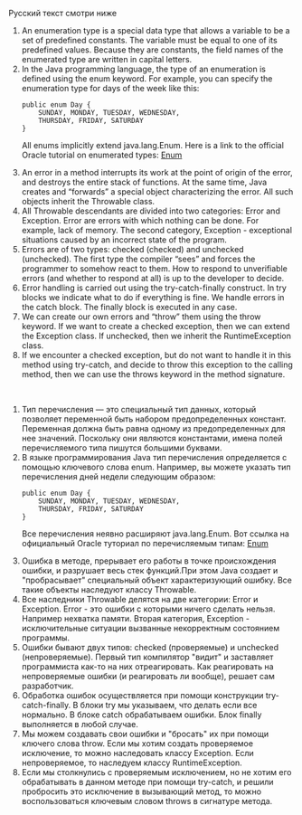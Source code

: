 Русский текст смотри ниже


<ol>
<li> An enumeration type is a special data type that allows a variable to be a set of predefined constants. The variable must be equal to one of its predefined values. Because they are constants, the field names of the enumerated type are written in capital letters. </li>
<li>In the Java programming language, the type of an enumeration is defined using the enum keyword. For example, you can specify the enumeration type for days of the week like this:
	
	public enum Day {
	    SUNDAY, MONDAY, TUESDAY, WEDNESDAY,
	    THURSDAY, FRIDAY, SATURDAY 
	}
	
All enums implicitly extend java.lang.Enum.
Here is a link to the official Oracle tutorial on enumerated types:
<a href="https://docs.oracle.com/javase/tutorial/java/javaOO/enum.html">Enum</a>

</li>
<li> An error in a method interrupts its work at the point of origin of the error, and destroys the entire stack of functions. At the same time, Java creates and “forwards” a special object characterizing the error. All such objects inherit the Throwable class.
</li>
<li> All Throwable descendants are divided into two categories: Error and Exception. Error are errors with which nothing can be done. For example, lack of memory. The second category, Exception - exceptional situations caused by an incorrect state of the program.
</li>
<li> Errors are of two types: checked (checked) and unchecked (unchecked). The first type the compiler “sees” and forces the programmer to somehow react to them. How to respond to unverifiable errors (and whether to respond at all) is up to the developer to decide.
</li>
<li> Error handling is carried out using the try-catch-finally construct. In try blocks we indicate what to do if everything is fine. We handle errors in the catch block. The finally block is executed in any case.
</li>
<li> We can create our own errors and “throw” them using the throw keyword. If we want to create a checked exception, then we can extend the Exception class. If unchecked, then we inherit the RuntimeException class.
</li>
<li> If we encounter a checked exception, but do not want to handle it in this method using try-catch, and decide to throw this exception to the calling method, then we can use the throws keyword in the method signature.
</li>
</ol>

<br>

<ol>
<li> Тип перечисления — это специальный тип данных, который позволяет переменной быть набором предопределенных констант. Переменная должна быть равна одному из предопределенных для нее значений. Поскольку они являются константами, имена полей перечисляемого типа пишутся большими буквами. </li>
<li>В языке программирования Java тип перечисления определяется с помощью ключевого слова enum. Например, вы можете указать тип перечисления дней недели следующим образом:  
	
	public enum Day {
	    SUNDAY, MONDAY, TUESDAY, WEDNESDAY,
	    THURSDAY, FRIDAY, SATURDAY 
	}
	
Все перечисления неявно расширяют java.lang.Enum. 
Вот ссылка на официальный Oracle туториал по перечисляемым типам: 
<a href="https://docs.oracle.com/javase/tutorial/java/javaOO/enum.html">Enum</a>

</li>
<li> Ошибка в методе, прерывает его работы в точке происхождения ошибки, и разрушает весь стек функций.При этом Java создает и "пробрасывает" специальный объект характеризующий ошибку. Все такие объекты наследуют классу Throwable.
</li>
<li> Все наследники Throwable делятся на две категории: Error и Exception. Error - это ошибки с которыми ничего сделать нельзя. Например нехватка памяти. Вторая категория, Exception - исключительные ситуации вызванные некорректным состоянием программы.
</li>
<li> Ошибки бывают двух типов: checked (проверяемые) и unchecked (непроверяемые). Первый тип компилятор "видит" и заставляет программиста как-то на них отреагировать. Как реагировать на непроверяемые ошибки (и реагировать ли вообще), решает сам разработчик. 
</li>
<li> Обработка ошибок осуществляется при помощи конструкции try-catch-finally. В блоки try мы указываем, что делать если все нормально. В блоке catch обрабатываем ошибки. Блок finally выполняется в любой случае.
</li>
<li> Мы можем создавать свои ошибки и "бросать" их при помощи ключего слова throw. Если мы хотим создать проверяемое исключение, то можно наследовать классу Exception. Если непроверяемое, то наследуем классу RuntimeException.
</li>
<li> Если мы столкнулись с проверяемым исключением, но не хотим его обрабатывать в данном методе при помощи try-catch, и решили пробросить это исключение в вызывающий метод, то можно воспользоваться ключевым словом throws в сигнатуре метода.
</li>

</ol>